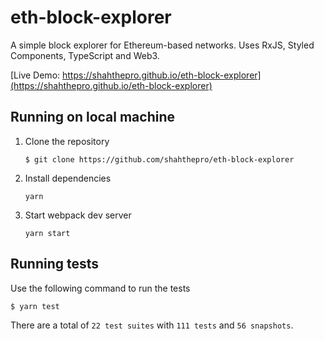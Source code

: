 # eth-block-explorer
A simple block explorer for Ethereum-based networks. Uses RxJS, Styled Components, TypeScript and Web3.

[Live Demo: https://shahthepro.github.io/eth-block-explorer](https://shahthepro.github.io/eth-block-explorer)

## Running on local machine
1. Clone the repository
    ```
    $ git clone https://github.com/shahthepro/eth-block-explorer
    ```
2. Install dependencies
    ```
    yarn
    ```
3. Start webpack dev server
    ```
    yarn start
    ```

## Running tests
Use the following command to run the tests

```
$ yarn test
```

There are a total of `22 test suites` with `111 tests` and `56 snapshots`.